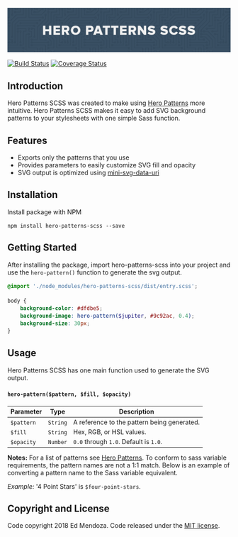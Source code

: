 ![Hero Patterns SCSS Cover](https://github.com/polyneue/hero-patterns-scss/blob/master/docs/hero-patterns-scss.gif)

[![Build Status](https://travis-ci.org/Polyneue/hero-patterns-scss.svg?branch=master)](https://travis-ci.org/Polyneue/hero-patterns-scss)
[![Coverage Status](https://coveralls.io/repos/github/Polyneue/hero-patterns-scss/badge.svg?branch=develop)](https://coveralls.io/github/Polyneue/hero-patterns-scss?branch=develop)

## Introduction

Hero Patterns SCSS was created to make using [Hero Patterns](http://www.heropatterns.com/) more intuitive. Hero Patterns SCSS makes it easy to add SVG background patterns to your stylesheets with one simple Sass function.

## Features

* Exports only the patterns that you use
* Provides parameters to easily customize SVG fill and opacity
* SVG output is optimized using [mini-svg-data-uri](https://github.com/tigt/mini-svg-data-uri)

## Installation

Install package with NPM

```
npm install hero-patterns-scss --save
```

## Getting Started

After installing the package, import hero-patterns-scss into your project and use the `hero-pattern()` function to generate the svg output.

```scss
@import './node_modules/hero-patterns-scss/dist/entry.scss';

body {
    background-color: #dfdbe5;
    background-image: hero-pattern($jupiter, #9c92ac, 0.4);
    background-size: 30px;
}
```

## Usage

Hero Patterns SCSS has one main function used to generate the SVG output.

#### `hero-pattern($pattern, $fill, $opacity)`

| Parameter  | Type     | Description                                 |
| ---------- | -------- | ------------------------------------------- |
| `$pattern` | `String` | A reference to the pattern being generated. |
| `$fill`    | `String` | Hex, RGB, or HSL values.                    |
| `$opacity` | `Number` | `0.0` through `1.0`. Default is `1.0`.      |

**Notes:**
For a list of patterns see [Hero Patterns](http://www.heropatterns.com/). To conform to sass variable requirements,
the pattern names are not a 1:1 match. Below is an example of converting a pattern name to the Sass variable equivalent.

*Example:* '4 Point Stars' is `$four-point-stars`.

## Copyright and License

Code copyright 2018 Ed Mendoza. Code released under the [MIT license](https://github.com/polyneue/hero-patterns-scss/blob/master/LICENSE).
